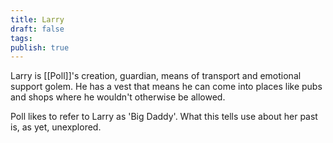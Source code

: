 ```yaml
---
title: Larry
draft: false
tags: 
publish: true
---
```

Larry is [[Poll]]'s creation, guardian, means of transport and emotional support golem.  He has a vest that means he can come into places like pubs and shops where he wouldn't otherwise be allowed.

Poll likes to refer to Larry as 'Big Daddy'.  What this tells use about her past is, as yet, unexplored.
